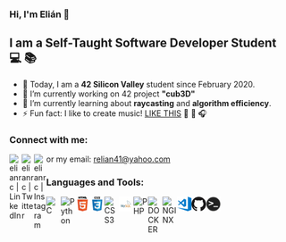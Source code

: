 ### Hi, I'm Elián 👋

## I am a Self-Taught Software Developer Student :computer: :books:
- :pushpin: Today, I am a **42 Silicon Valley** student since February 2020.
- 🔭 I’m currently working on 42 project **"cub3D"**
- 🌱 I’m currently learning about **raycasting** and **algorithm efficiency**.
- ⚡ Fun fact: I like to create music! [LIKE THIS] :musical_keyboard: :guitar: :headphones:

### Connect with me:
[<img align="left" alt="elianrc | LinkedIn" width="22px" src="https://cdn.jsdelivr.net/npm/simple-icons@v3/icons/linkedin.svg" />][linkedin]
[<img align="left" alt="elianrc | Twitter" width="22px" src="https://cdn.jsdelivr.net/npm/simple-icons@v3/icons/twitter.svg" />][twitter]
[<img align="left" alt="elianrc | Instagram" width="22px" src="https://cdn.jsdelivr.net/npm/simple-icons@v3/icons/instagram.svg" />][instagram]
or my email: relian41@yahoo.com
<br />

### Languages and Tools:

<img align="left" alt="C" width="26px" src="https://img.icons8.com/color/48/000000/c-programming.png"/>
<img align="left" alt="Python" width="26px" src="https://img.icons8.com/color/48/000000/python.png"/>
<img align="left" alt="HTML5" width="26px" src="https://raw.githubusercontent.com/github/explore/80688e429a7d4ef2fca1e82350fe8e3517d3494d/topics/html/html.png" />
<img align="left" alt="CSS3" width="26px" src="https://raw.githubusercontent.com/github/explore/80688e429a7d4ef2fca1e82350fe8e3517d3494d/topics/css/css.png" />
<img align="left" alt="CSS3" width="26px" src="https://img.icons8.com/color/48/000000/wordpress.png"/>
<img align="left" alt="MySQL" width="26px" src="https://raw.githubusercontent.com/github/explore/80688e429a7d4ef2fca1e82350fe8e3517d3494d/topics/mysql/mysql.png" />
<img align="left" alt="PHP" width="26px" src="https://img.icons8.com/dusk/64/000000/php-logo.png"/>
<img align="left" alt="DOCKER" width="26px" src="https://img.icons8.com/color/48/000000/docker.png"/>
<img align="left" alt="NGINX" width="26px" src="https://img.icons8.com/color/48/000000/nginx.png"/>
<img align="left" alt="Visual Studio Code" width="26px" src="https://raw.githubusercontent.com/github/explore/80688e429a7d4ef2fca1e82350fe8e3517d3494d/topics/visual-studio-code/visual-studio-code.png" />
<img align="left" alt="GitHub" width="26px" src="https://raw.githubusercontent.com/github/explore/78df643247d429f6cc873026c0622819ad797942/topics/github/github.png" />
<img align="left" alt="Terminal" width="26px" src="https://raw.githubusercontent.com/github/explore/80688e429a7d4ef2fca1e82350fe8e3517d3494d/topics/terminal/terminal.png" />
<!--
**elianrc/elianrc** is a ✨ _special_ ✨ repository because its `README.md` (this file) appears on your GitHub profile.

[LIKE THIS]: https://youtu.be/U_IT0k0unrs
[linkedin]: https://linkedin.com/in/elianrc
[twitter]: https://twitter.com/elianrc_
[instagram]: https://www.instagram.com/elian__rc/
[Email]: relian41@yahoo.com
